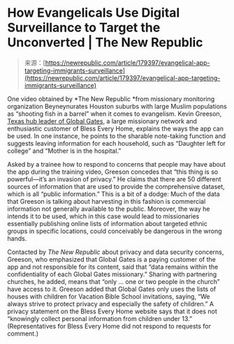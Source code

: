 <!--yml
category: 未分类
date: 2024-05-27 15:01:09
-->

# How Evangelicals Use Digital Surveillance to Target the Unconverted | The New Republic

> 来源：[https://newrepublic.com/article/179397/evangelical-app-targeting-immigrants-surveillance](https://newrepublic.com/article/179397/evangelical-app-targeting-immigrants-surveillance)

One video obtained by *The New Republic *from missionary monitoring organization Beyneynurates Houston suburbs with large Muslim populations as “shooting fish in a barrel” when it comes to evangelism. Kevin Greeson, [Texas hub leader of Global Gates](https://globalgates.info/global-gates-houston-2/), a large missionary network and enthusiastic customer of Bless Every Home, explains the ways the app can be used. In one instance, he points to the sharable note-taking function and suggests leaving information for each household, such as “Daughter left for college” and “Mother is in the hospital.”

Asked by a trainee how to respond to concerns that people may have about the app during the training video, Greeson concedes that “this thing is so powerful—it’s an invasion of privacy.” He claims that there are 50 different sources of information that are used to provide the comprehensive dataset, which is all “public information.” This is a bit of a dodge: Much of the data that Greeson is talking about harvesting in this fashion is commercial information not generally available to the public. Moreover, the way he intends it to be used, which in this case would lead to missionaries essentially publishing online lists of information about targeted ethnic groups in specific locations, could conceivably be dangerous in the wrong hands.

Contacted by *The New Republic* about privacy and data security concerns, Greeson, who emphasized that Global Gates is a paying customer of the app and not responsible for its content, said that “data remains within the confidentiality of each Global Gates missionary.” Sharing with partnering churches, he added, means that “only … one or two people in the church” have access to it. Greeson added that Global Gates only uses the lists of houses with children for Vacation Bible School invitations, saying, “We always strive to protect privacy and especially the safety of children.” A privacy statement on the Bless Every Home website says that it does not “knowingly collect personal information from children under 13.” (Representatives for Bless Every Home did not respond to requests for comment.)
